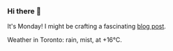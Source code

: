 ### Hi there :wave:

It's Monday! I might be crafting a fascinating [blog post](https://www.benjaminwuethrich.dev).

Weather in Toronto: rain, mist, at +16°C.
